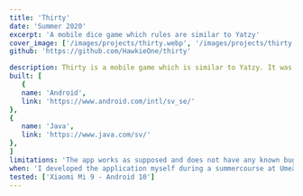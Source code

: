 ```yaml
---
title: 'Thirty'
date: 'Summer 2020'
excerpt: 'A mobile dice game which rules are similar to Yatzy'
cover_image: ['/images/projects/thirty.webp', '/images/projects/thirty.avif']
github: 'https://github.com/HawkieOne/thirty'

description: Thirty is a mobile game which is similar to Yatzy. It was my very first application made on Android. The app is very simple but I am still very proud of it since it had some fancy function like color coding of the results. The app is made in Java with Android Studio.
built: [
   {
   name: 'Android',
   link: 'https://www.android.com/intl/sv_se/'
},
{
   name: 'Java',
   link: 'https://www.java.com/sv/'
},
]
limitations: 'The app works as supposed and does not have any known bugs. It is a rather small game and app and is therefore seen as completed.' 
when: 'I developed the application myself during a summercourse at Umeå university and wrote the app in Java with Android Studio. Before the course I had not worked with programming for android devices but I quickly understood the different structure and design principles for mobile devices.'
tested: ['Xiaomi Mi 9 - Android 10']
---
```



